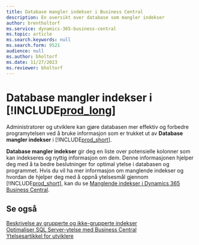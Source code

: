 ```yaml
---
title: Database mangler indekser i Business Central
description: En oversikt over database som mangler indekser
author: brentholtorf
ms.service: dynamics-365-business-central
ms.topic: article
ms.search.keywords: null
ms.search.form: 9521
audience: null
ms.author: bholtorf
ms.date: 11/27/2023
ms.reviewer: bholtorf
---
```


# <a name="database-missing-indexes-in-"></a>Database mangler indekser i [!INCLUDE[prod_long](includes/prod_long.md)]

Administratorer og utviklere kan gjøre databasen mer effektiv og forbedre programytelsen ved å bruke informasjon som er trukket ut av **Database mangler indekser** i [!INCLUDE[prod_short](includes/prod_short.md)].

**Database mangler indekser** gir deg en liste over potensielle kolonner som kan indekseres og nyttig informasjon om dem. Denne informasjonen hjelper deg med å ta bedre beslutninger for optimal ytelse i databasen og programmet. Hvis du vil ha mer informasjon om manglende indekser og hvordan de hjelper deg med å oppnå ytelsesmål gjennom [!INCLUDE[prod_short](includes/prod_short.md)], kan du se [Manglende indekser i Dynamics 365 Business Central](/dynamics365/business-central/dev-itpro/administration/database-missing-indexes).

## <a name="see-also"></a>Se også

[Beskrivelse av grupperte og ikke-grupperte indekser](/sql/relational-databases/indexes/clustered-and-nonclustered-indexes-described)  
[Optimaliser SQL Server-ytelse med Business Central](/dynamics365/business-central/dev-itpro/administration/optimize-sql-server-performance)  
[Ytelsesartikkel for utviklere](/dynamics365/business-central/dev-itpro/performance/performance-developer)  
